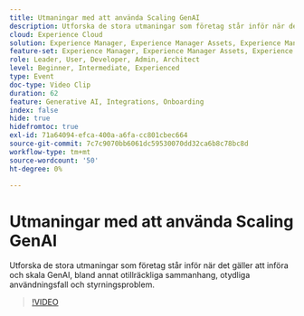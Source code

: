```yaml
---
title: Utmaningar med att använda Scaling GenAI
description: Utforska de stora utmaningar som företag står inför när det gäller att införa och skala GenAI, bland annat otillräckliga sammanhang, otydliga användningsfall och styrningsproblem.
cloud: Experience Cloud
solution: Experience Manager, Experience Manager Assets, Experience Manager Forms, Experience Manager Sites
feature-set: Experience Manager, Experience Manager Assets, Experience Manager Forms, Experience Manager Sites
role: Leader, User, Developer, Admin, Architect
level: Beginner, Intermediate, Experienced
type: Event
doc-type: Video Clip
duration: 62
feature: Generative AI, Integrations, Onboarding
index: false
hide: true
hidefromtoc: true
exl-id: 71a64094-efca-400a-a6fa-cc801cbec664
source-git-commit: 7c7c9070bb6061dc59530070dd32ca6b8c78bc8d
workflow-type: tm+mt
source-wordcount: '50'
ht-degree: 0%

---
```


# Utmaningar med att använda Scaling GenAI

Utforska de stora utmaningar som företag står inför när det gäller att införa och skala GenAI, bland annat otillräckliga sammanhang, otydliga användningsfall och styrningsproblem.

>[!VIDEO](https://video.tv.adobe.com/v/3459230/?learn=on&enablevpops)
